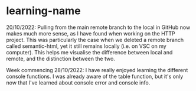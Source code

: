 # learning-name

20/10/2022: Pulling from the main remote branch to the local in GitHub now makes much more sense, as I have found when working on the HTTP project. This was particularly the case when we deleted a remote branch called semantic-html, yet it still remains locally (i.e. on VSC on my computer). This helps me visualise the difference between local and remote, and the distinction between the two.

Week commencing 28/10/2022: I have really enjoyed learning the different console functions. I was already aware of the table function, but it's only now that I've learned about console error and console info. 
